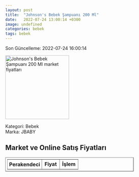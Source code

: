 ```yaml
---
layout: post
title:  "Johnson's Bebek Şampuanı 200 Ml"
date:   2022-07-24 13:00:14 +0300
image: undefined
categories: bebek
tags: bebek
---
```


Son Güncelleme: 2022-07-24 16:00:14

<img src="undefined" width="200" alt="Johnson's Bebek Şampuanı 200 Ml market fiyatları" />

Kategori: Bebek
<br />
Marka: JBABY

<h2>Market ve Online Satış Fiyatları</h2>

<table border="1" style="padding: 5px;width:80%;">
  <tr>
    <td style="padding: 5px;"><strong>Perakendeci</strong></td>
    <td><strong>Fiyat</strong></td>
    <td><strong>İşlem</strong></td>
  </tr>
  
</table>
